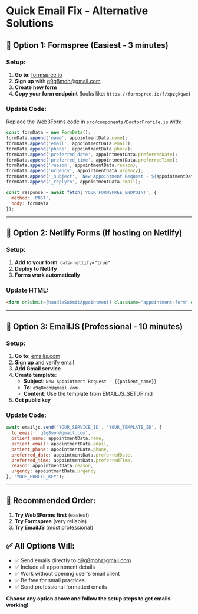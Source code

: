 # Quick Email Fix - Alternative Solutions

## 🚀 Option 1: Formspree (Easiest - 3 minutes)

### Setup:
1. **Go to**: [formspree.io](https://formspree.io)
2. **Sign up** with q9g8moh@gmail.com
3. **Create new form**
4. **Copy your form endpoint** (looks like: `https://formspree.io/f/xpzgkqwe`)

### Update Code:
Replace the Web3Forms code in `src/components/DoctorProfile.js` with:

```javascript
const formData = new FormData();
formData.append('name', appointmentData.name);
formData.append('email', appointmentData.email);
formData.append('phone', appointmentData.phone);
formData.append('preferred_date', appointmentData.preferredDate);
formData.append('preferred_time', appointmentData.preferredTime);
formData.append('reason', appointmentData.reason);
formData.append('urgency', appointmentData.urgency);
formData.append('_subject', `New Appointment Request - ${appointmentData.name}`);
formData.append('_replyto', appointmentData.email);

const response = await fetch('YOUR_FORMSPREE_ENDPOINT', {
  method: 'POST',
  body: formData
});
```

---

## 🚀 Option 2: Netlify Forms (If hosting on Netlify)

### Setup:
1. **Add to your form**: `data-netlify="true"`
2. **Deploy to Netlify**
3. **Forms work automatically**

### Update HTML:
```html
<form onSubmit={handleSubmitAppointment} className="appointment-form" data-netlify="true">
```

---

## 🚀 Option 3: EmailJS (Professional - 10 minutes)

### Setup:
1. **Go to**: [emailjs.com](https://emailjs.com)
2. **Sign up** and verify email
3. **Add Gmail service**
4. **Create template**:
   - **Subject**: `New Appointment Request - {{patient_name}}`
   - **To**: `q9g8moh@gmail.com`
   - **Content**: Use the template from EMAILJS_SETUP.md
5. **Get public key**

### Update Code:
```javascript
await emailjs.send('YOUR_SERVICE_ID', 'YOUR_TEMPLATE_ID', {
  to_email: 'q9g8moh@gmail.com',
  patient_name: appointmentData.name,
  patient_email: appointmentData.email,
  patient_phone: appointmentData.phone,
  preferred_date: appointmentData.preferredDate,
  preferred_time: appointmentData.preferredTime,
  reason: appointmentData.reason,
  urgency: appointmentData.urgency
}, 'YOUR_PUBLIC_KEY');
```

---

## 🎯 Recommended Order:
1. **Try Web3Forms first** (easiest)
2. **Try Formspree** (very reliable)
3. **Try EmailJS** (most professional)

## ✅ All Options Will:
- ✅ Send emails directly to q9g8moh@gmail.com
- ✅ Include all appointment details
- ✅ Work without opening user's email client
- ✅ Be free for small practices
- ✅ Send professional formatted emails

**Choose any option above and follow the setup steps to get emails working!**
